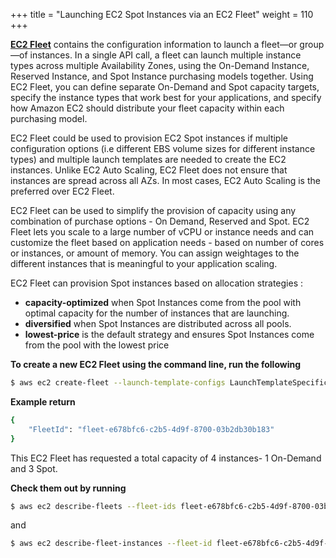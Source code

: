 +++
title = "Launching EC2 Spot Instances via an EC2 Fleet"
weight = 110
+++

[**EC2 Fleet**](https://docs.aws.amazon.com/AWSEC2/latest/UserGuide/ec2-fleet.html) contains the configuration information to launch a fleet—or group—of instances. In a single API call, a fleet can launch multiple instance types across multiple Availability Zones, using the On-Demand Instance, Reserved Instance, and Spot Instance purchasing models together. Using EC2 Fleet, you can define separate On-Demand and Spot capacity targets, specify the instance types that work best for your applications, and specify how Amazon EC2 should distribute your fleet capacity within each purchasing model.

EC2 Fleet could be used to provision EC2 Spot instances if multiple configuration options (i.e different EBS volume sizes for different instance types) and multiple launch templates are needed to create the EC2 instances. Unlike EC2 Auto Scaling, EC2 Fleet does not ensure that instances are spread across all AZs. In most cases, EC2 Auto Scaling is the preferred over EC2 Fleet.

EC2 Fleet can be used to simplify the provision of capacity using any combination of purchase options - On Demand, Reserved and Spot. EC2 Fleet lets you scale to a large number of vCPU or instance needs and can customize the fleet based on application needs - based on number of cores or instances, or amount of memory. You can assign weightages to the different instances that is meaningful to your application scaling.

EC2 Fleet can provision Spot instances based on allocation strategies :

* **capacity-optimized** when Spot Instances come from the pool with optimal capacity for the number of instances that are launching.
* **diversified** when Spot Instances are distributed across all pools.
* **lowest-price** is the default strategy and ensures Spot Instances come from the pool with the lowest price

**To create a new EC2 Fleet using the command line, run the following**

```bash
$ aws ec2 create-fleet --launch-template-configs LaunchTemplateSpecification="{LaunchTemplateName=SpotInstanceTemplate,Version=1},Overrides=[{SubnetId=$publicSubnet1},{SubnetId=$publicSubnet2}]" --target-capacity-specification TotalTargetCapacity=4,OnDemandTargetCapacity=1,DefaultTargetCapacityType=spot
```

**Example return**

```bash
{
    "FleetId": "fleet-e678bfc6-c2b5-4d9f-8700-03b2db30b183"
}
```

This EC2 Fleet has requested a total capacity of 4 instances- 1 On-Demand and 3 Spot.

**Check them out by running**

```bash
$ aws ec2 describe-fleets --fleet-ids fleet-e678bfc6-c2b5-4d9f-8700-03b2db30b183
```

and

```bash
$ aws ec2 describe-fleet-instances --fleet-id fleet-e678bfc6-c2b5-4d9f-8700-03b2db30b183
```

